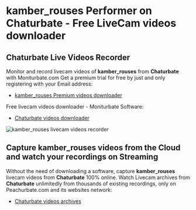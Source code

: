 # kamber_rouses Performer on Chaturbate - Free LiveCam videos downloader

## Chaturbate Live Videos Recorder

Monitor and record livecam videos of **kamber_rouses** from **Chaturbate** with Moniturbate.com
Get a premium trial for free by just and only registering with your Email address:
* [kamber_rouses Premium videos downloader](https://moniturbate.com/request-demo-licence-key.html)

Free livecam videos downloader - Moniturbate Software:
* [Chaturbate videos downloader](https://moniturbate.com/moniturbate-download-software.html)

![kamber_rouses livecam videos recorder](https://peachurnet.com/templates/moniturbate-software.png)


## Capture kamber_rouses videos from the Cloud and watch your recordings on Streaming

Without the need of downloading a software, capture **kamber_rouses** livecam videos from **Chaturbate** 100% online.
Watch Livecam archives from **Chaturbate** unlimitedly from thousands of existing recordings, only on Peachurbate.com and its websites network:
* [Chaturbate videos archives](https://peachurnet.com/)